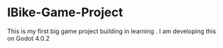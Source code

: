 # IBike-Game-Project
This is my first big game project building in learning . I am developing this on Godot 4.0.2
